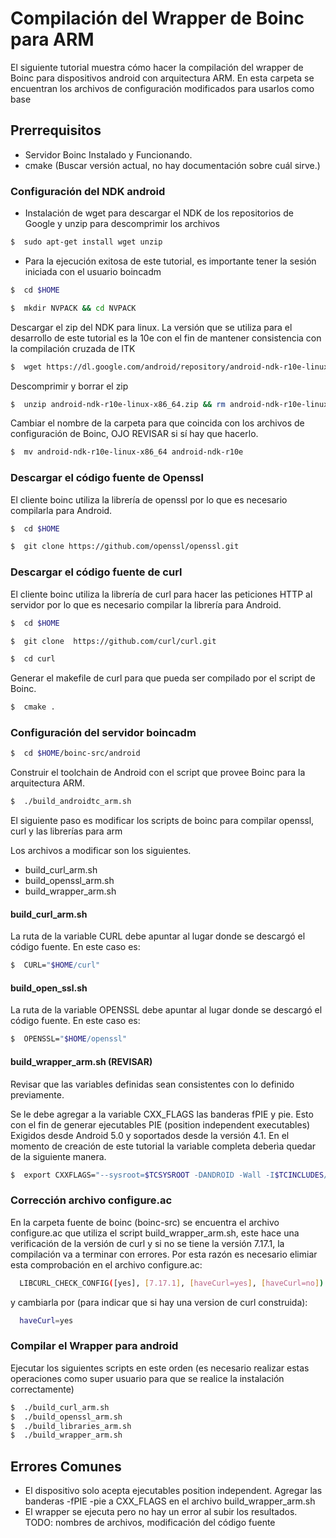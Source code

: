# Compilación del Wrapper de Boinc para ARM

El siguiente tutorial muestra cómo hacer la compilación del wrapper de Boinc para dispositivos android con arquitectura ARM. En esta carpeta se encuentran los archivos de configuración modificados para usarlos como base

## Prerrequisitos
* Servidor Boinc Instalado y Funcionando.
* cmake (Buscar versión actual, no hay documentación sobre cuál sirve.)


### Configuración del NDK android

* Instalación de wget para descargar el NDK de los repositorios de Google y unzip para descomprimir los archivos

```sh
$  sudo apt-get install wget unzip
```

* Para la ejecución exitosa de este tutorial, es importante tener la sesión iniciada con el usuario boincadm

```sh
$  cd $HOME
```

```sh
$  mkdir NVPACK && cd NVPACK
```

Descargar el zip del NDK para linux. La versión que se utiliza para el desarrollo de este tutorial es la 10e con el fin de mantener consistencia con la compilación cruzada de ITK

```sh
$  wget https://dl.google.com/android/repository/android-ndk-r10e-linux-x86_64.zip
```
Descomprimir y borrar el zip

```sh
$  unzip android-ndk-r10e-linux-x86_64.zip && rm android-ndk-r10e-linux-x86_64.zip
```

Cambiar el nombre de la carpeta para que coincida con los archivos de configuración de Boinc, OJO REVISAR si sí hay que hacerlo.

```sh
$  mv android-ndk-r10e-linux-x86_64 android-ndk-r10e
```

### Descargar el código fuente de Openssl

El cliente boinc utiliza la librería de openssl por lo que es necesario compilarla para Android.

```sh
$  cd $HOME
```

```sh
$  git clone https://github.com/openssl/openssl.git
```

### Descargar el código fuente de curl
El cliente boinc utiliza la librería de curl para hacer las peticiones HTTP al servidor por lo que es necesario compilar la librería para Android.

```sh
$  cd $HOME
```

```sh
$  git clone  https://github.com/curl/curl.git
```

```sh
$  cd curl
```
Generar el makefile de curl para que pueda ser compilado por el script de Boinc.

```sh
$  cmake .
```


### Configuración del servidor boincadm


```sh
$  cd $HOME/boinc-src/android
```

Construir el toolchain de Android con el script que provee Boinc para la arquitectura ARM.

```sh
$  ./build_androidtc_arm.sh
```

El siguiente paso es modificar los scripts de boinc para compilar openssl, curl y las librerías para arm

Los archivos a modificar son los siguientes.

* build_curl_arm.sh
* build_openssl_arm.sh
* build_wrapper_arm.sh

#### build_curl_arm.sh

La ruta de la variable CURL debe apuntar al lugar donde se descargó el código fuente. En este caso es:

```sh
$  CURL="$HOME/curl"
```
#### build_open_ssl.sh

La ruta de la variable OPENSSL debe apuntar al lugar donde se descargó el código fuente. En este caso es:

```sh
$  OPENSSL="$HOME/openssl"
```
#### build_wrapper_arm.sh (REVISAR)

Revisar que las variables definidas sean consistentes con lo definido previamente.

Se le debe agregar a la variable CXX_FLAGS las  banderas fPIE y pie. Esto con el fin de generar ejecutables PIE (position independent executables) Exigidos desde Android 5.0 y soportados desde la versión 4.1. En el momento de creación de este tutorial la variable completa deberìa quedar de la siguiente manera.
```sh
$  export CXXFLAGS="--sysroot=$TCSYSROOT -DANDROID -Wall -I$TCINCLUDES/include -funroll-loops -fexceptions -O3 -fomit-frame-pointer -fPIE -pie"
```
### Corrección archivo configure.ac
En la carpeta fuente de boinc (boinc-src) se encuentra el archivo configure.ac que utiliza el script build_wrapper_arm.sh, este hace
una verificación de la versión de curl y si no se tiene la versión 7.17.1, la compilación va a terminar con errores.
Por esta razón es necesario elimiar esta comprobación en el archivo configure.ac:
```sh
  LIBCURL_CHECK_CONFIG([yes], [7.17.1], [haveCurl=yes], [haveCurl=no])
```
y cambiarla por (para indicar que si hay una version de curl construida): 
```sh
  haveCurl=yes
```

### Compilar el Wrapper para android

Ejecutar los siguientes scripts en este orden (es necesario realizar estas operaciones como super usuario para que se realice la instalación correctamente)

```sh
$  ./build_curl_arm.sh
$  ./build_openssl_arm.sh
$  ./build_libraries_arm.sh
$  ./build_wrapper_arm.sh 
```

## Errores Comunes

* El dispositivo solo acepta ejecutables position independent. Agregar las banderas -fPIE -pie a CXX_FLAGS en el archivo build_wrapper_arm.sh
* El wrapper se ejecuta pero no hay un error al subir los resultados. TODO: nombres de archivos, modificación del código fuente
